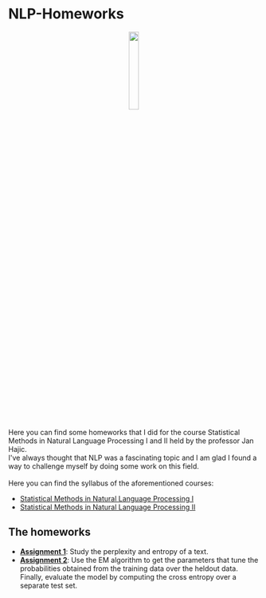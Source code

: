 # NLP-Homeworks
<p align="center"><img style="width:20%" src="https://upload.wikimedia.org/wikipedia/commons/thumb/4/49/Charles-University-symbol-4.png/1024px-Charles-University-symbol-4.png"></p>

Here you can find some homeworks that I did for the course Statistical Methods in Natural Language Processing I and II held by the professor Jan Hajic. <br>
I've always thought that NLP was a fascinating topic and I am glad I found a way to challenge myself by doing some work on this field.
<br><br>
Here you can find the syllabus of the aforementioned courses:
 - [Statistical Methods in Natural Language Processing I](https://ufal.mff.cuni.cz/courses/npfl067)
 - [Statistical Methods in Natural Language Processing II](https://ufal.mff.cuni.cz/courses/npfl068)
## The homeworks
 - **[Assignment 1](Text_perplexity)**: Study the perplexity and entropy of a text.
 - **[Assignment 2](EM_algorithm)**: Use the EM algorithm to get the parameters that tune the probabilities obtained from the training data over the heldout data. Finally, evaluate the model by computing the cross entropy over a separate test set.

